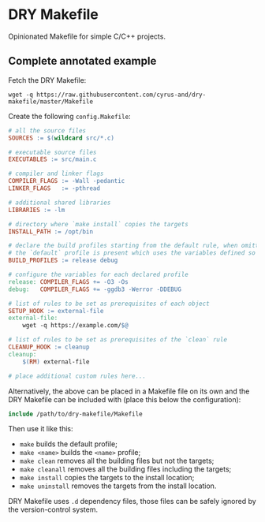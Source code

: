 # DRY Makefile

Opinionated Makefile for simple C/C++ projects.

## Complete annotated example

Fetch the DRY Makefile:

```
wget -q https://raw.githubusercontent.com/cyrus-and/dry-makefile/master/Makefile
```

Create the following `config.Makefile`:

```makefile
# all the source files
SOURCES := $(wildcard src/*.c)

# executable source files
EXECUTABLES := src/main.c

# compiler and linker flags
COMPILER_FLAGS := -Wall -pedantic
LINKER_FLAGS   := -pthread

# additional shared libraries
LIBRARIES := -lm

# directory where `make install` copies the targets
INSTALL_PATH := /opt/bin

# declare the build profiles starting from the default rule, when omitted only
# the `default` profile is present which uses the variables defined so far
BUILD_PROFILES := release debug

# configure the variables for each declared profile
release: COMPILER_FLAGS += -O3 -Os
debug:   COMPILER_FLAGS += -ggdb3 -Werror -DDEBUG

# list of rules to be set as prerequisites of each object
SETUP_HOOK := external-file
external-file:
    wget -q https://example.com/$@

# list of rules to be set as prerequisites of the `clean` rule
CLEANUP_HOOK := cleanup
cleanup:
    $(RM) external-file

# place additional custom rules here...
```

Alternatively, the above can be placed in a Makefile file on its own and the DRY Makefile can be included with (place this below the configuration):

```makefile
include /path/to/dry-makefile/Makefile
```

Then use it like this:

- `make` builds the default profile;
- `make <name>` builds the `<name>` profile;
- `make clean` removes all the building files but not the targets;
- `make cleanall` removes all the building files including the targets;
- `make install` copies the targets to the install location;
- `make uninstall`  removes the targets from the install location.

DRY Makefile uses `.d` dependency files, those files can be safely ignored by the version-control system.
